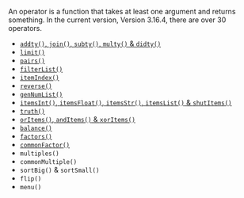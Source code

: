 An operator is a function that takes at least one argument and returns something. In the current version, Version 3.16.4, there are over 30 operators.

- [`addty()`, `join()`, `subty()`, `multy()` & `didty()`](https://sombrero64.github.io/PythonSharp/docs/operators/BasicItemCaluations)
- [`limit()`](https://sombrero64.github.io/PythonSharp/docs/operators/Limit)
- [`pairs()`](https://sombrero64.github.io/PythonSharp/docs/operators/Pairs)
- [`filterList()`](https://sombrero64.github.io/PythonSharp/docs/operators/Filter)
- [`itemIndex()`](https://sombrero64.github.io/PythonSharp/docs/operators/itemIndex)
- [`reverse()`](https://sombrero64.github.io/PythonSharp/docs/operators/reverse)
- [`genNumList()`](https://sombrero64.github.io/PythonSharp/docs/operators/genNumList)
- [`itemsInt()`, `itemsFloat()`, `itemsStr()`, `itemsList()` & `shutItems()`](https://sombrero64.github.io/PythonSharp/docs/operators/itemsConvert)
- [`truth()`](https://sombrero64.github.io/PythonSharp/docs/operators/Truth)
- [`orItems()`, `andItems()` & `xorItems()`](https://sombrero64.github.io/PythonSharp/docs/operators/itemsBoolean)
- [`balance()`](https://sombrero64.github.io/PythonSharp/docs/operators/balance)
- [`factors()`](https://sombrero64.github.io/PythonSharp/docs/operators/factors)
- [`commonFactor()`](https://sombrero64.github.io/PythonSharp/docs/operators/commonFactor)
- `multiples()`
- `commonMultiple()`
- `sortBig()` & `sortSmall()`
- `flip()`
- `menu()`
